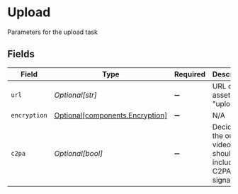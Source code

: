 # Upload

Parameters for the upload task


## Fields

| Field                                                                    | Type                                                                     | Required                                                                 | Description                                                              | Example                                                                  |
| ------------------------------------------------------------------------ | ------------------------------------------------------------------------ | ------------------------------------------------------------------------ | ------------------------------------------------------------------------ | ------------------------------------------------------------------------ |
| `url`                                                                    | *Optional[str]*                                                          | :heavy_minus_sign:                                                       | URL of the asset to "upload"                                             | https://cdn.livepeer.com/ABC123/filename.mp4                             |
| `encryption`                                                             | [Optional[components.Encryption]](../../models/components/encryption.md) | :heavy_minus_sign:                                                       | N/A                                                                      |                                                                          |
| `c2pa`                                                                   | *Optional[bool]*                                                         | :heavy_minus_sign:                                                       | Decides if the output video should include C2PA signature                |                                                                          |